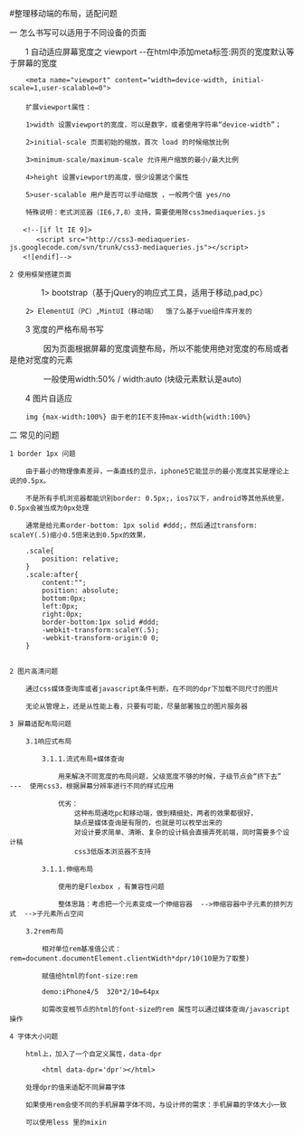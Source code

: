 #整理移动端的布局，适配问题

一  怎么书写可以适用于不同设备的页面

　　1 自动适应屏幕宽度之  viewport --在html中添加meta标签:网页的宽度默认等于屏幕的宽度　　　　
    
        <meta name="viewport" content="width=device-width, initial-scale=1,user-scalable=0">
        　
        扩展viewport属性：

        1>width 设置viewport的宽度，可以是数字，或者使用字符串“device-width”；

        2>initial-scale 页面初始的缩放，首次 load 的时候缩放比例

        3>minimum-scale/maximum-scale 允许用户缩放的最小/最大比例 

        4>height 设置viewport的高度，很少设置这个属性

        5>user-scalable 用户是否可以手动缩放 ，一般两个值 yes/no

        特殊说明：老式浏览器（IE6,7,8）支持，需要使用除css3mediaqueries.js

    　　<!--[if lt IE 9]>
    　　　　<script src="http://css3-mediaqueries-js.googlecode.com/svn/trunk/css3-mediaqueries.js"></script>
    　　<![endif]-->

    2 使用框架搭建页面

　　　　1> bootstrap（基于jQuery的响应式工具，适用于移动,pad,pc）

        2> ElementUI（PC）,MintUI（移动端）  饿了么基于vue组件库开发的

　　3 宽度的严格布局书写 

　　　　 因为页面根据屏幕的宽度调整布局，所以不能使用绝对宽度的布局或者是绝对宽度的元素

　　　　  一般使用width:50%  /  width:auto (块级元素默认是auto)

　　4 图片自适应

        img {max-width:100%} 由于老的IE不支持max-width{width:100%}

二 常见的问题

    1 border 1px 问题 

        由于最小的物理像素差异，一条直线的显示，iphone5它能显示的最小宽度其实是理论上说的0.5px。

        不是所有手机浏览器都能识别border: 0.5px;，ios7以下，android等其他系统里，0.5px会被当成为0px处理

        通常是给元素order-bottom: 1px solid #ddd;，然后通过transform: scaleY(.5)缩小0.5倍来达到0.5px的效果，

        .scale{
            position: relative;
        }
        .scale:after{
            content:"";
            position: absolute;
            bottom:0px;
            left:0px;
            right:0px;
            border-bottom:1px solid #ddd;
            -webkit-transform:scaleY(.5);
            -webkit-transform-origin:0 0;
        }
 

    2 图片高清问题

        通过css媒体查询库或者javascript条件判断，在不同的dpr下加载不同尺寸的图片

        无论从管理上，还是从性能上看，只要有可能，尽量部署独立的图片服务器

    3 屏幕适配布局问题 

        3.1响应式布局

            3.1.1.流式布局+媒体查询

                用来解决不同宽度的布局问题，父级宽度不够的时候，子级节点会“挤下去”    ---  使用css3，根据屏幕分辨率进行不同的样式应用

                优劣：
                    这种布局通吃pc和移动端，做到精细处，两者的效果都很好，
                    缺点是媒体查询是有限的，也就是可以枚举出来的
                    对设计要求简单、清晰、复杂的设计稿会直接弄死前端，同时需要多个设计稿
                    css3低版本浏览器不支持

            3.1.1.伸缩布局

                使用的是Flexbox ，有兼容性问题

                整体思路：考虑把一个元素变成一个伸缩容器  -->伸缩容器中子元素的排列方式  -->子元素所占空间

        3.2rem布局

            相对单位rem基准值公式：rem=document.documentElement.clientWidth*dpr/10(10是为了取整)

            赋值给html的font-size:rem

            demo:iPhone4/5  320*2/10=64px

            如需改变根节点的html的font-size的rem 属性可以通过媒体查询/javascript操作

    4 字体大小问题

        html上，加入了一个自定义属性，data-dpr 

            <html data-dpr='dpr'></html>

        处理dpr的值来适配不同屏幕字体

        如果使用rem会使不同的手机屏幕字体不同，与设计师的需求：手机屏幕的字体大小一致
        
        可以使用less 里的mixin